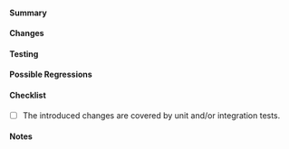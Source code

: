 <!--
  Thank you for making cluster-api-provider-incus better. Please fill the template below
  with more details.
-->

#### Summary
<!--
   Please explain the changes made in this pull request in a few short sentences.

   Link to any related issues and/or comments, e.g.

   Closes #issue-number
   References #issue-number
-->

#### Changes
<!-- Please explain the list of changes made in this PR. Mention any user-facing changes. -->

#### Testing
<!-- Please explain how you tested your changes. -->

#### Possible Regressions
<!-- (This section is optional). Could these changes introduce regressions in existing functionality? -->

#### Checklist
<!-- Please verify that you have done the following -->

* [ ] The introduced changes are covered by unit and/or integration tests.

#### Notes
<!-- Please add any other information that you think may be relevant -->
